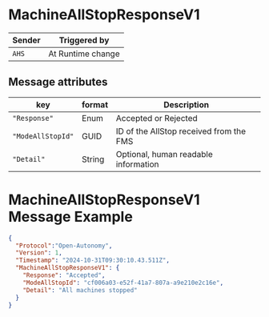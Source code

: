 # MachineAllStopResponseV1

|Sender| Triggered by | 
|---|---|
|`AHS` |  At Runtime change |

## Message attributes

| key             |  format            | Description                                                             
|-------------------|------------|----------------|
| `"Response"`         | Enum           | Accepted or Rejected                                 |
| `"ModeAllStopId"`      | GUID | ID of the AllStop received from the FMS          |
| `"Detail"`      | String | Optional, human readable information     |


# MachineAllStopResponseV1 Message Example
```json
{
  "Protocol":"Open-Autonomy",
  "Version": 1,
  "Timestamp": "2024-10-31T09:30:10.43.511Z",
  "MachineAllStopResponseV1": {
    "Response": "Accepted",
    "ModeAllStopId": "cf006a03-e52f-41a7-807a-a9e210e2c16e",
    "Detail": "All machines stopped"
  }
}
```
